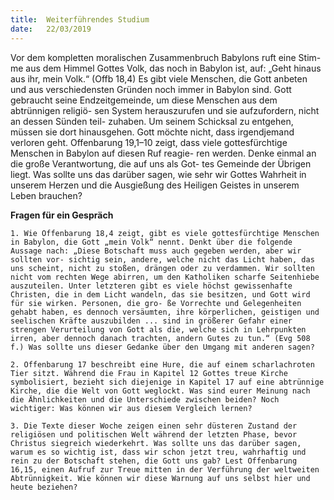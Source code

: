 ```yaml
---
title:  Weiterführendes Studium
date:   22/03/2019
---
```


Vor dem kompletten moralischen Zusammenbruch Babylons ruft eine Stim- me aus dem Himmel Gottes Volk, das noch in Babylon ist, auf: „Geht hinaus aus ihr, mein Volk.“ (Offb 18,4) Es gibt viele Menschen, die Gott anbeten und aus verschiedensten Gründen noch immer in Babylon sind. Gott gebraucht seine Endzeitgemeinde, um diese Menschen aus dem abtrünnigen religiö- sen System herauszurufen und sie aufzufordern, nicht an dessen Sünden teil- zuhaben. Um seinem Schicksal zu entgehen, müssen sie dort hinausgehen. Gott möchte nicht, dass irgendjemand verloren geht. Offenbarung 19,1–10 zeigt, dass viele gottesfürchtige Menschen in Babylon auf diesen Ruf reagie- ren werden. Denke einmal an die große Verantwortung, die auf uns als Got- tes Gemeinde der Übrigen liegt. Was sollte uns das darüber sagen, wie sehr wir Gottes Wahrheit in unserem Herzen und die Ausgießung des Heiligen Geistes in unserem Leben brauchen?


**Fragen für ein Gespräch**

`1. Wie Offenbarung 18,4 zeigt, gibt es viele gottesfürchtige Menschen in Babylon, die Gott „mein Volk“ nennt. Denkt über die folgende Aussage nach: „Diese Botschaft muss auch gegeben werden, aber wir sollten vor- sichtig sein, andere, welche nicht das Licht haben, das uns scheint, nicht zu stoßen, drängen oder zu verdammen. Wir sollten nicht vom rechten Wege abirren, um den Katholiken scharfe Seitenhiebe auszuteilen. Unter letzteren gibt es viele höchst gewissenhafte Christen, die in dem Licht wandeln, das sie besitzen, und Gott wird für sie wirken. Personen, die gro- ße Vorrechte und Gelegenheiten gehabt haben, es dennoch versäumten, ihre körperlichen, geistigen und seelischen Kräfte auszubilden ... sind in größerer Gefahr einer strengen Verurteilung von Gott als die, welche sich in Lehrpunkten irren, aber dennoch danach trachten, andern Gutes zu tun.“ (Evg 508 f.) Was sollte uns dieser Gedanke über den Umgang mit anderen sagen?`

`2. Offenbarung 17 beschreibt eine Hure, die auf einem scharlachroten Tier sitzt. Während die Frau in Kapitel 12 Gottes treue Kirche symbolisiert, bezieht sich diejenige in Kapitel 17 auf eine abtrünnige Kirche, die die Welt von Gott weglockt. Was sind eurer Meinung nach die Ähnlichkeiten und die Unterschiede zwischen beiden? Noch wichtiger: Was können wir aus diesem Vergleich lernen?`

`3. Die Texte dieser Woche zeigen einen sehr düsteren Zustand der religiösen und politischen Welt während der letzten Phase, bevor Christus siegreich wiederkehrt. Was sollte uns das darüber sagen, warum es so wichtig ist, dass wir schon jetzt treu, wahrhaftig und rein zu der Botschaft stehen, die Gott uns gab? Lest Offenbarung 16,15, einen Aufruf zur Treue mitten in der Verführung der weltweiten Abtrünnigkeit. Wie können wir diese Warnung auf uns selbst hier und heute beziehen?`
